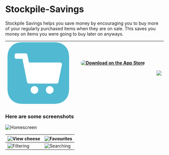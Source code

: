 # Stockpile-Savings
Stockpile Savings helps you save money by encouraging you to buy more of your regularly purchased items when they are on sale. This saves you money on items you were going to buy later on anyways.

| <img src="Screenshots/stockpile-savings.png" alt="App icon" width="200"/> | <a href="https://apps.apple.com/us/app/stockpile-savings/id1521300343?itsct=apps_box_badge&amp;itscg=30200" style="display: inline-block; overflow: hidden; border-top-left-radius: 13px; border-top-right-radius: 13px; border-bottom-right-radius: 13px; border-bottom-left-radius: 13px; width: 250px; height: 83px;"><img src="https://tools.applemediaservices.com/api/badges/download-on-the-app-store/black/en-us?size=250x83&amp;releaseDate=1593475200&h=2123a7d432d0e058d64f855fc1b031e7" alt="Download on the App Store" style="border-top-left-radius: 13px; border-top-right-radius: 13px; border-bottom-right-radius: 13px; border-bottom-left-radius: 13px; width: 250px; height: 83px;"></a> | <img src="https://tools-qr-production.s3.amazonaws.com/output/apple-toolbox/4ccc8f4894b2d841700127d94aedb912/9ca2b9931f32b3332128efa7e0582bf7.png" width="200"> |
| - | - | - |

### Here are some screenshots
<img src="Screenshots/Canada Cheese screenshots.001.jpeg" alt="Homescreen" width="500"/>

| <img src="Screenshots/Canada Cheese screenshots.003.jpeg" alt="View cheese" width="450"/> | <img src="Screenshots/Canada Cheese screenshots.002.jpeg" alt="Favourites" width="450"/> |
| ------------- |---------------|
| <img src="Screenshots/Canada Cheese screenshots.004.jpeg" alt="Filtering" width="450"/> | <img src="Screenshots/Canada Cheese screenshots.005.jpeg" alt="Searching" width="450"/> |
